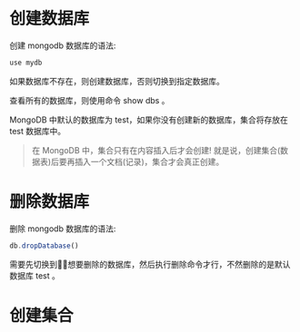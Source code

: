 # 创建数据库

创建 mongodb 数据库的语法:

```js
use mydb
```

如果数据库不存在，则创建数据库，否则切换到指定数据库。

查看所有的数据库，则使用命令 show dbs 。

MongoDB 中默认的数据库为 test，如果你没有创建新的数据库，集合将存放在 test 数据库中。

> 在 MongoDB 中，集合只有在内容插入后才会创建! 就是说，创建集合(数据表)后要再插入一个文档(记录)，集合才会真正创建。

# 删除数据库

删除 mongodb 数据库的语法:

```js
db.dropDatabase()
```

需要先切换到想要删除的数据库，然后执行删除命令才行，不然删除的是默认数据库 test 。

# 创建集合

